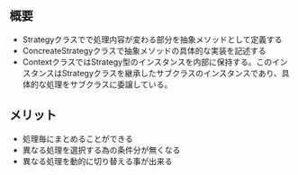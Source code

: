 ## 概要
* Strategyクラスでで処理内容が変わる部分を抽象メソッドとして定義する
* ConcreateStrategyクラスで抽象メソッドの具体的な実装を記述する
* ContextクラスではStrategy型のインスタンスを内部に保持する。このインスタンスはStrategyクラスを継承したサブクラスのインスタンスであり、具体的な処理をサブクラスに委譲している。

## メリット

* 処理毎にまとめることができる
* 異なる処理を選択する為の条件分が無くなる
* 異なる処理を動的に切り替える事が出来る
